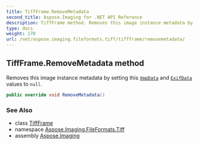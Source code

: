 ```yaml
---
title: TiffFrame.RemoveMetadata
second_title: Aspose.Imaging for .NET API Reference
description: TiffFrame method. Removes this image instance metadata by setting this XmpData and ExifData values to null
type: docs
weight: 170
url: /net/aspose.imaging.fileformats.tiff/tiffframe/removemetadata/
---
```

## TiffFrame.RemoveMetadata method

Removes this image instance metadata by setting this [`XmpData`](../../../aspose.imaging.xmp/ihasxmpdata/xmpdata/) and [`ExifData`](../../../aspose.imaging.exif/ihasexifdata/exifdata/) values to `null`.

```csharp
public override void RemoveMetadata()
```

### See Also

* class [TiffFrame](../)
* namespace [Aspose.Imaging.FileFormats.Tiff](../../tiffframe/)
* assembly [Aspose.Imaging](../../../)


